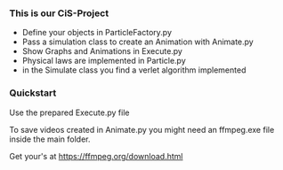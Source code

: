 ### This is our CiS-Project ###

- Define your objects in ParticleFactory.py
- Pass a simulation class to create an Animation with Animate.py
- Show Graphs and Animations in Execute.py
- Physical laws are implemented in Particle.py
- in the Simulate class you find a verlet algorithm implemented

### Quickstart ###
Use the prepared Execute.py file



To save videos created in Animate.py you might need an ffmpeg.exe file inside the main folder.

Get your's at https://ffmpeg.org/download.html
